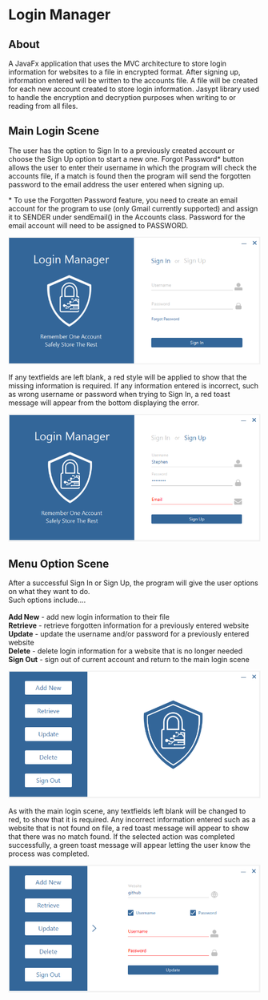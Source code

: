 <h1>Login Manager</h1>
<h2>About</h2>
<p>A JavaFx application that uses the MVC architecture to store login information for websites to a file in encrypted format. After signing up, information entered will be written to the accounts file. A file will be created for each new account created to store login information. Jasypt library used to handle the encryption and decryption purposes when writing to or reading from all files.</p>

<h2>Main Login Scene</h2>
<p>The user has the option to Sign In to a previously created account or choose the Sign Up option to start a new one. Forgot Password* button allows the user to enter their username in which the program will check the accounts file, if a match is found then the program will send the forgotten password to the email address the user entered when signing up. </p>
<p>* To use the Forgotten Password feature, you need to create an email account for the program to use (only Gmail currently supported) and assign it to SENDER under sendEmail() in the Accounts class. Password for the email account will need to be assigned to PASSWORD.
</p>
<img src = "readme_images/mainLogin.png">
<p>If any textfields are left blank, a red style will be applied to show that the missing information is required. If any information entered is incorrect, such as wrong username or password when trying to Sign In, a red toast message will appear from the bottom displaying the error.</p>
<img src = "readme_images/signUpError.png">

<h2>Menu Option Scene</h2>
<p>After a successful Sign In or Sign Up, the program will give the user options on what they want to do.<br>
Such options include....<br><br>
<b>Add New</b> - add new login information to their file<br>
<b>Retrieve</b> - retrieve forgotten information for a previously entered website<br>
<b>Update</b> - update the username and/or password for a previously entered website<br>
<b>Delete</b> - delete login information for a website that is no longer needed<br>
<b>Sign Out</b> - sign out of current account and return to the main login scene</p>
<img src = "readme_images/menuOption.png">
<p>As with the main login scene, any textfields left blank will be changed to red, to show that it is required. Any incorrect information entered such as a website that is not found on file, a red toast message will appear to show that there was no match found. If the selected action was completed successfully, a green toast message will appear letting the user know the process was completed.</p>
<img src = "readme_images/updateError.png">
